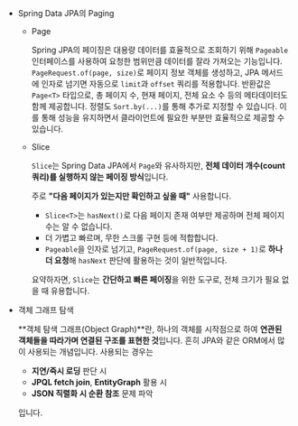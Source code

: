- Spring Data JPA의 Paging
    - Page

      Spring JPA의 페이징은 대용량 데이터를 효율적으로 조회하기 위해 `Pageable` 인터페이스를 사용하여 요청한 범위만큼 데이터를 잘라 가져오는 기능입니다. `PageRequest.of(page, size)`로 페이지 정보 객체를 생성하고, JPA 메서드에 인자로 넘기면 자동으로 `limit`과 `offset` 쿼리를 적용합니다. 반환값은 `Page<T>` 타입으로, 총 페이지 수, 현재 페이지, 전체 요소 수 등의 메타데이터도 함께 제공합니다. 정렬도 `Sort.by(...)`를 통해 추가로 지정할 수 있습니다. 이를 통해 성능을 유지하면서 클라이언트에 필요한 부분만 효율적으로 제공할 수 있습니다.

    - Slice

      `Slice`는 Spring Data JPA에서 `Page`와 유사하지만, **전체 데이터 개수(count 쿼리)를 실행하지 않는 페이징 방식**입니다.

      주로 **"다음 페이지가 있는지만 확인하고 싶을 때"** 사용합니다.

        - `Slice<T>`는 `hasNext()`로 다음 페이지 존재 여부만 제공하며 전체 페이지 수는 알 수 없습니다.
        - 더 가볍고 빠르며, 무한 스크롤 구현 등에 적합합니다.
        - `Pageable`을 인자로 넘기고, `PageRequest.of(page, size + 1)`로 **하나 더 요청**해 `hasNext` 판단에 활용하는 것이 일반적입니다.

      요약하자면, `Slice`는 **간단하고 빠른 페이징**을 위한 도구로, 전체 크기가 필요 없을 때 유용합니다.

- 객체 그래프 탐색

  **객체 탐색 그래프(Object Graph)**란, 하나의 객체를 시작점으로 하여 **연관된 객체들을 따라가며 연결된 구조를 표현한 것**입니다. 흔히 JPA와 같은 ORM에서 많이 사용되는 개념입니다. 사용되는 경우는

    - **지연/즉시 로딩** 판단 시
    - **JPQL fetch join**, **EntityGraph** 활용 시
    - **JSON 직렬화 시 순환 참조** 문제 파악

  입니다.